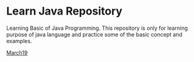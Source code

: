 
# Learn Java Repository
Learning Basic of Java Programming.
This repository is only for learning purpose of java language and practice some of the basic concept and examples. 


[March19](/blob/master/March19.md)

